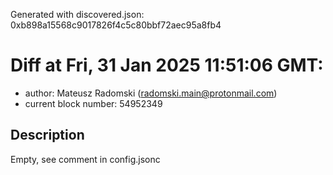 Generated with discovered.json: 0xb898a15568c9017826f4c5c80bbf72aec95a8fb4

# Diff at Fri, 31 Jan 2025 11:51:06 GMT:

- author: Mateusz Radomski (<radomski.main@protonmail.com>)
- current block number: 54952349

## Description

Empty, see comment in config.jsonc
